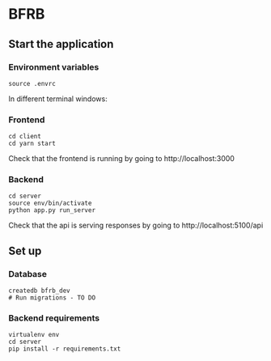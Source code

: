 # BFRB

## Start the application

### Environment variables
```
source .envrc
```

In different terminal windows:

### Frontend
```
cd client
cd yarn start
```

Check that the frontend is running by going to http://localhost:3000

### Backend
```
cd server
source env/bin/activate
python app.py run_server
```

Check that the api is serving responses by going to http://localhost:5100/api

## Set up

### Database
```
createdb bfrb_dev
# Run migrations - TO DO
```

### Backend requirements
```
virtualenv env
cd server
pip install -r requirements.txt
```
